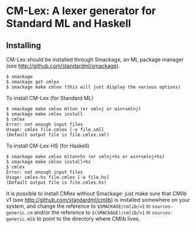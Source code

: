 CM-Lex: A lexer generator for Standard ML and Haskell
=====================================================

Installing
----------
CM-Lex should be installed through Smackage, an ML package manager
(see http://github.com/standardml/smackage). 

    $ smackage 
    $ smackage get cmlex
    $ smackage make cmlex (this will just display the various options)

To install CM-Lex (for Standard ML)

    $ smackage make cmlex mlton (or smlnj or win+smlnj)
    $ smackage make cmlex install
    $ cmlex
    Error: not enough input files
    Usage: cmlex file.cmlex [-o file.sml]
    (Default output file is file.cmlex.sml)

To install CM-Lex-HS (for Haskell)

    $ smackage make cmlex mlton+hs (or smlnj+hs or win+smlnj+hs)
    $ smackage make cmlex install+hs
    $ cmlex
    Error: not enough input files
    Usage: cmlex-hs file.cmlex [-o file.hs]
    (Default output file is file.cmlex.hs)

It is possible to install CMlex without Smackage: just make sure that CMlib v1
(see http://github.com/standardml/cmlib) is installed somewhere on your system,
and change the reference to `$SMACKAGE/cmlib/v1` in `sources-generic.cm` and/or
the reference to `$(SMACKAGE)/cmlib/v1` in `sources-generic.mlb` to point to 
the directory where CMlib lives.
